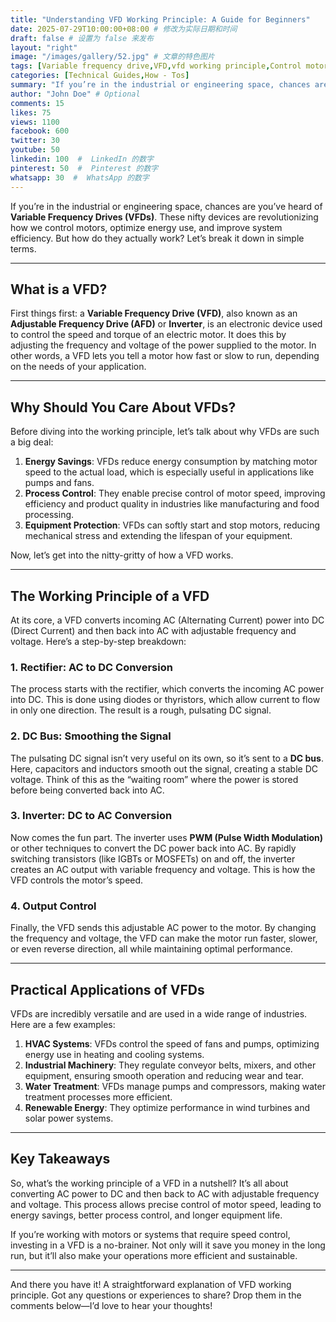 ```yaml
---
title: "Understanding VFD Working Principle: A Guide for Beginners"
date: 2025-07-29T10:00:00+08:00 # 修改为实际日期和时间
draft: false # 设置为 false 来发布
layout: "right"
image: "/images/gallery/52.jpg" # 文章的特色图片
tags: [Variable frequency drive,VFD,vfd working principle,Control motor speed and torque,Energy savings,Improve motor performance,Extend equipment life]
categories: [Technical Guides,How - Tos]
summary: "If you’re in the industrial or engineering space, chances are you’ve heard of Variable Frequency Drives (VFDs). These nifty devices are revolutionizing how we control motors, optimize energy use, and improve system efficiency. But how do they actually work? Let’s break it down in simple terms." # 可选的自定义摘要
author: "John Doe" # Optional
comments: 15
likes: 75
views: 1100
facebook: 600
twitter: 30
youtube: 50
linkedin: 100  #  LinkedIn 的数字
pinterest: 50  #  Pinterest 的数字
whatsapp: 30  #  WhatsApp 的数字
---
```




If you’re in the industrial or engineering space, chances are you’ve heard of **Variable Frequency Drives (VFDs)**. These nifty devices are revolutionizing how we control motors, optimize energy use, and improve system efficiency. But how do they actually work? Let’s break it down in simple terms.

---

## What is a VFD?

First things first: a **Variable Frequency Drive (VFD)**, also known as an **Adjustable Frequency Drive (AFD)** or **Inverter**, is an electronic device used to control the speed and torque of an electric motor. It does this by adjusting the frequency and voltage of the power supplied to the motor. In other words, a VFD lets you tell a motor how fast or slow to run, depending on the needs of your application.

---

## Why Should You Care About VFDs?

Before diving into the working principle, let’s talk about why VFDs are such a big deal:

1. **Energy Savings**: VFDs reduce energy consumption by matching motor speed to the actual load, which is especially useful in applications like pumps and fans.
2. **Process Control**: They enable precise control of motor speed, improving efficiency and product quality in industries like manufacturing and food processing.
3. **Equipment Protection**: VFDs can softly start and stop motors, reducing mechanical stress and extending the lifespan of your equipment.

Now, let’s get into the nitty-gritty of how a VFD works.

---

## The Working Principle of a VFD

At its core, a VFD converts incoming AC (Alternating Current) power into DC (Direct Current) and then back into AC with adjustable frequency and voltage. Here’s a step-by-step breakdown:

### 1. **Rectifier: AC to DC Conversion**
The process starts with the rectifier, which converts the incoming AC power into DC. This is done using diodes or thyristors, which allow current to flow in only one direction. The result is a rough, pulsating DC signal.

### 2. **DC Bus: Smoothing the Signal**
The pulsating DC signal isn’t very useful on its own, so it’s sent to a **DC bus**. Here, capacitors and inductors smooth out the signal, creating a stable DC voltage. Think of this as the “waiting room” where the power is stored before being converted back into AC.

### 3. **Inverter: DC to AC Conversion**
Now comes the fun part. The inverter uses **PWM (Pulse Width Modulation)** or other techniques to convert the DC power back into AC. By rapidly switching transistors (like IGBTs or MOSFETs) on and off, the inverter creates an AC output with variable frequency and voltage. This is how the VFD controls the motor’s speed.

### 4. **Output Control**
Finally, the VFD sends this adjustable AC power to the motor. By changing the frequency and voltage, the VFD can make the motor run faster, slower, or even reverse direction, all while maintaining optimal performance.

---

## Practical Applications of VFDs

VFDs are incredibly versatile and are used in a wide range of industries. Here are a few examples:

1. **HVAC Systems**: VFDs control the speed of fans and pumps, optimizing energy use in heating and cooling systems.
2. **Industrial Machinery**: They regulate conveyor belts, mixers, and other equipment, ensuring smooth operation and reducing wear and tear.
3. **Water Treatment**: VFDs manage pumps and compressors, making water treatment processes more efficient.
4. **Renewable Energy**: They optimize performance in wind turbines and solar power systems.

---

## Key Takeaways

So, what’s the working principle of a VFD in a nutshell? It’s all about converting AC power to DC and then back to AC with adjustable frequency and voltage. This process allows precise control of motor speed, leading to energy savings, better process control, and longer equipment life.

If you’re working with motors or systems that require speed control, investing in a VFD is a no-brainer. Not only will it save you money in the long run, but it’ll also make your operations more efficient and sustainable.

---

And there you have it! A straightforward explanation of VFD working principle. Got any questions or experiences to share? Drop them in the comments below—I’d love to hear your thoughts!